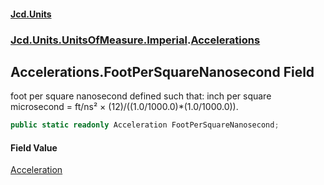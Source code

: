 #### [Jcd.Units](index.md 'index')

### [Jcd.Units.UnitsOfMeasure.Imperial](Jcd.Units.UnitsOfMeasure.Imperial.md 'Jcd.Units.UnitsOfMeasure.Imperial').[Accelerations](Accelerations.md 'Jcd.Units.UnitsOfMeasure.Imperial.Accelerations')

## Accelerations.FootPerSquareNanosecond Field

foot per square nanosecond defined such that: inch per square microsecond = ft/ns² ×
(12)/((1.0/1000.0)*(1.0/1000.0)).

```csharp
public static readonly Acceleration FootPerSquareNanosecond;
```

#### Field Value

[Acceleration](Acceleration.md 'Jcd.Units.UnitTypes.Acceleration')